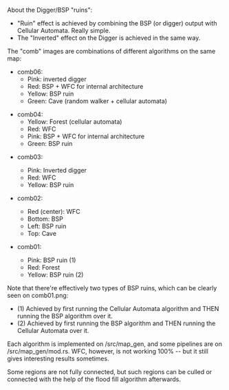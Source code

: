 About the Digger/BSP "ruins":
- "Ruin" effect is achieved by combining the BSP (or digger) output with Cellular Automata. Really simple.
- The "Inverted" effect on the Digger is achieved in the same way.

The "comb" images are combinations of different algorithms on the same map:

- comb06:
    - Pink: inverted digger
    - Red: BSP + WFC for internal architecture
    - Yellow: BSP ruin
    - Green: Cave (random walker + cellular automata)

* comb04:
    - Yellow: Forest (cellular automata)
    - Red: WFC
    - Pink: BSP + WFC for internal architecture
    - Green: BSP ruin

- comb03: 
    - Pink: Inverted digger
    - Red: WFC
    - Yellow: BSP ruin

- comb02:
    - Red (center): WFC
    - Bottom: BSP
    - Left: BSP ruin
    - Top: Cave

- comb01:
    - Pink: BSP ruin (1)
    - Red: Forest
    - Yellow: BSP ruin (2)

Note that there're effectively two types of BSP ruins, which can be clearly seen on comb01.png:
- (1) Achieved by first running the Cellular Automata algorithm and THEN running the BSP algorithm over it.
- (2) Achieved by first running the BSP algorithm and THEN running the Cellular Automata over it.

Each algorithm is implemented on /src/map_gen, and some pipelines are on /src/map_gen/mod.rs.
WFC, however, is not working 100% -- but it still gives interesting results
sometimes. 

Some regions are not fully connected, but such regions can be culled or
connected with the help of the flood fill algorithm afterwards.

